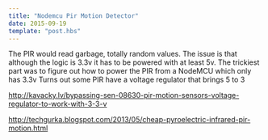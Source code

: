 ```yaml
---
title: "Nodemcu Pir Motion Detector"
date: 2015-09-19
template: "post.hbs"
---
```



The PIR would read garbage, totally random values. The issue is that although the logic is 3.3v it has to be powered with at least 5v.
The trickiest part was to figure out how to power the PIR from a NodeMCU which only has 3.3v
Turns out some PIR have a voltage regulator that brings 5 to 3


http://kavacky.lv/bypassing-sen-08630-pir-motion-sensors-voltage-regulator-to-work-with-3-3-v

http://techgurka.blogspot.com/2013/05/cheap-pyroelectric-infrared-pir-motion.html 
